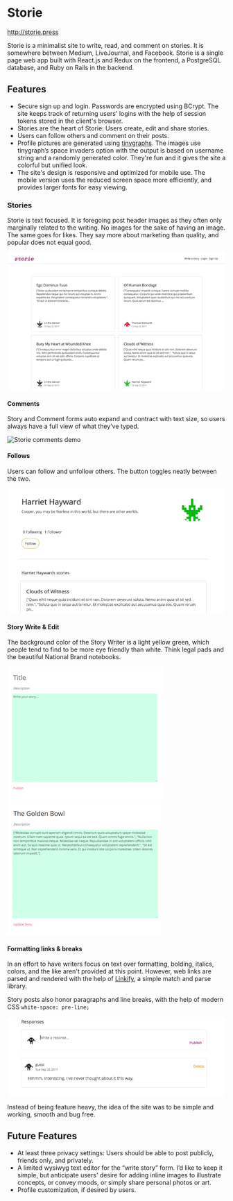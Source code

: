 # Storie

http://storie.press

Storie is a minimalist site to write, read, and comment on stories. It is somewhere between Medium, LiveJournal, and Facebook. Storie is a single page web app built with React.js and Redux on the frontend, a PostgreSQL database, and Ruby on Rails in the backend.

## Features
* Secure sign up and login. Passwords are encrypted using BCrypt. The site keeps track of returning users' logins with the help of session tokens stored in the client's browser.
* Stories are the heart of Storie: Users create, edit and share stories.
* Users can follow others and comment on their posts.
* Profile pictures are generated using [tinygraphs](https://github.com/taironas/tinygraphs). The images use tinygraph’s space invaders option with the output is based on username string and a randomly generated color. They're fun and it gives the site a colorful but unified look.
* The site's design is responsive and optimized for mobile use. The mobile version uses the reduced screen space more efficiently, and provides larger fonts for easy viewing.

### Stories
Storie is text focused. It is foregoing post header images as they often only marginally related to the writing. No images for the sake of having an image. The same goes for likes. They say more about marketing than quality, and popular does not equal good.

![Storie main page and login](docs/readme_images/main_page_login.gif)

#### Comments
Story and Comment forms auto expand and contract with text size, so users always have a full view of what they’ve typed.

![Storie comments demo](docs/readme_images/comments.gif)

#### Follows
Users can follow and unfollow others. The button toggles neatly between the two.

![Storie follows](docs/readme_images/follows.gif)

#### Story Write & Edit
The background color of the Story Writer is a light yellow green, which people tend to find to be more eye friendly than white. Think legal pads and the beautiful National Brand notebooks.

![Storie write](docs/readme_images/write_story_small.png) ![Storie edit](docs/readme_images/edit_story_small.png)

#### Formatting links & breaks
In an effort to have writers focus on text over formatting, bolding, italics, colors, and the like aren't provided at this point. However, web links are parsed and rendered with the help of [Linkify](https://github.com/tasti/react-linkify/), a simple match and parse library.

Story posts also honor paragraphs and line breaks, with the help of modern CSS `white-space: pre-line;`

![Storie links demo](docs/readme_images/links.gif)

Instead of being feature heavy, the idea of the site was to be simple and working, smooth and bug free.

## Future Features
* At least three privacy settings: Users should be able to post publicly, friends only, and privately.
* A limited wysiwyg text editor for the “write story” form. I’d like to keep it simple, but anticipate users' desire for adding inline images to illustrate concepts, or convey moods, or simply share personal photos or art.
* Profile customization, if desired by users.
